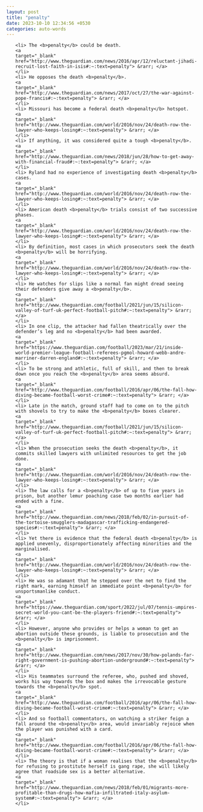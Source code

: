 ```yaml
---
layout: post
title: "penalty"
date: 2023-10-10 12:34:56 +0530
categories: auto-words
---
```

<ol>

    <li> The <b>penalty</b> could be death.
    <a 
    target="_blank" 
    href="http://www.theguardian.com/news/2016/apr/12/reluctant-jihadi-recruit-lost-faith-in-isis#:~:text=penalty"> &rarr; </a>
    </li>
    <li> He opposes the death <b>penalty</b>.
    <a 
    target="_blank" 
    href="http://www.theguardian.com/news/2017/oct/27/the-war-against-pope-francis#:~:text=penalty"> &rarr; </a>
    </li>
    <li> Missouri has become a federal death <b>penalty</b> hotspot.
    <a 
    target="_blank" 
    href="http://www.theguardian.com/world/2016/nov/24/death-row-the-lawyer-who-keeps-losing#:~:text=penalty"> &rarr; </a>
    </li>
    <li> If anything, it was considered quite a tough <b>penalty</b>.
    <a 
    target="_blank" 
    href="http://www.theguardian.com/news/2018/jun/28/how-to-get-away-with-financial-fraud#:~:text=penalty"> &rarr; </a>
    </li>
    <li> Ryland had no experience of investigating death <b>penalty</b> cases.
    <a 
    target="_blank" 
    href="http://www.theguardian.com/world/2016/nov/24/death-row-the-lawyer-who-keeps-losing#:~:text=penalty"> &rarr; </a>
    </li>
    <li> American death <b>penalty</b> trials consist of two successive phases.
    <a 
    target="_blank" 
    href="http://www.theguardian.com/world/2016/nov/24/death-row-the-lawyer-who-keeps-losing#:~:text=penalty"> &rarr; </a>
    </li>
    <li> By definition, most cases in which prosecutors seek the death <b>penalty</b> will be horrifying.
    <a 
    target="_blank" 
    href="http://www.theguardian.com/world/2016/nov/24/death-row-the-lawyer-who-keeps-losing#:~:text=penalty"> &rarr; </a>
    </li>
    <li> He watches for slips like a normal fan might dread seeing their defenders give away a <b>penalty</b>.
    <a 
    target="_blank" 
    href="http://www.theguardian.com/football/2021/jun/15/silicon-valley-of-turf-uk-perfect-football-pitch#:~:text=penalty"> &rarr; </a>
    </li>
    <li> In one clip, the attacker had fallen theatrically over the defender’s leg and no <b>penalty</b> had been awarded.
    <a 
    target="_blank" 
    href="https://www.theguardian.com/football/2023/mar/21/inside-world-premier-league-football-referees-pgmol-howard-webb-andre-marriner-darren-england#:~:text=penalty"> &rarr; </a>
    </li>
    <li> To be strong and athletic, full of skill, and then to break down once you reach the <b>penalty</b> area seems absurd.
    <a 
    target="_blank" 
    href="http://www.theguardian.com/football/2016/apr/06/the-fall-how-diving-became-football-worst-crime#:~:text=penalty"> &rarr; </a>
    </li>
    <li> Late in the match, ground staff had to come on to the pitch with shovels to try to make the <b>penalty</b> boxes clearer.
    <a 
    target="_blank" 
    href="http://www.theguardian.com/football/2021/jun/15/silicon-valley-of-turf-uk-perfect-football-pitch#:~:text=penalty"> &rarr; </a>
    </li>
    <li> When the prosecution seeks the death <b>penalty</b>, it commits skilled lawyers with unlimited resources to get the job done.
    <a 
    target="_blank" 
    href="http://www.theguardian.com/world/2016/nov/24/death-row-the-lawyer-who-keeps-losing#:~:text=penalty"> &rarr; </a>
    </li>
    <li> The law calls for a <b>penalty</b> of up to five years in prison, but another lemur poaching case two months earlier had ended with a fine.
    <a 
    target="_blank" 
    href="http://www.theguardian.com/news/2018/feb/02/in-pursuit-of-the-tortoise-smugglers-madagascar-trafficking-endangered-species#:~:text=penalty"> &rarr; </a>
    </li>
    <li> Yet there is evidence that the federal death <b>penalty</b> is applied unevenly, disproportionately affecting minorities and the marginalised.
    <a 
    target="_blank" 
    href="http://www.theguardian.com/world/2016/nov/24/death-row-the-lawyer-who-keeps-losing#:~:text=penalty"> &rarr; </a>
    </li>
    <li> He was so adamant that he stepped over the net to find the right mark, earning himself an immediate point <b>penalty</b> for unsportsmanlike conduct.
    <a 
    target="_blank" 
    href="https://www.theguardian.com/sport/2022/jul/07/tennis-umpires-secret-world-you-cant-be-the-players-friend#:~:text=penalty"> &rarr; </a>
    </li>
    <li> However, anyone who provides or helps a woman to get an abortion outside these grounds, is liable to prosecution and the <b>penalty</b> is imprisonment.
    <a 
    target="_blank" 
    href="http://www.theguardian.com/news/2017/nov/30/how-polands-far-right-government-is-pushing-abortion-underground#:~:text=penalty"> &rarr; </a>
    </li>
    <li> His teammates surround the referee, who, pushed and shoved, works his way towards the box and makes the irrevocable gesture towards the <b>penalty</b> spot.
    <a 
    target="_blank" 
    href="http://www.theguardian.com/football/2016/apr/06/the-fall-how-diving-became-football-worst-crime#:~:text=penalty"> &rarr; </a>
    </li>
    <li> And so football commentators, on watching a striker feign a fall around the <b>penalty</b> area, would invariably rejoice when the player was punished with a card.
    <a 
    target="_blank" 
    href="http://www.theguardian.com/football/2016/apr/06/the-fall-how-diving-became-football-worst-crime#:~:text=penalty"> &rarr; </a>
    </li>
    <li> The theory is that if a woman realises that the <b>penalty</b> for refusing to prostitute herself is gang rape, she will likely agree that roadside sex is a better alternative.
    <a 
    target="_blank" 
    href="http://www.theguardian.com/news/2018/feb/01/migrants-more-profitable-than-drugs-how-mafia-infiltrated-italy-asylum-system#:~:text=penalty"> &rarr; </a>
    </li>